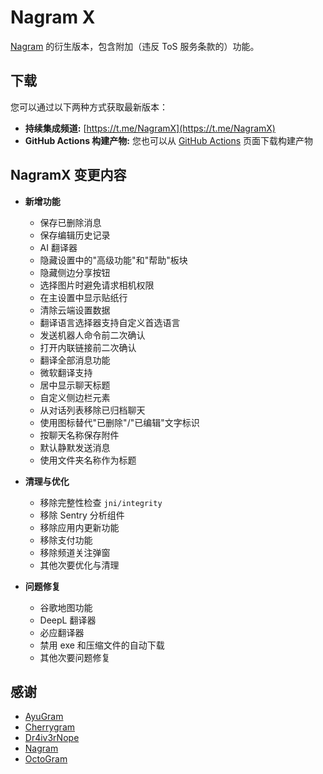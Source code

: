 # Nagram X

[Nagram](https://github.com/NextAlone/Nagram) 的衍生版本，包含附加（违反 ToS 服务条款的）功能。

## 下载

您可以通过以下两种方式获取最新版本：

*   **持续集成频道:** [https://t.me/NagramX](https://t.me/NagramX)
*   **GitHub Actions 构建产物:** 您也可以从 [GitHub Actions](https://github.com/risin42/NagramX/actions/workflows/staging.yml) 页面下载构建产物

## NagramX 变更内容
- **新增功能**
    - 保存已删除消息
    - 保存编辑历史记录
    - AI 翻译器
    - 隐藏设置中的"高级功能"和"帮助"板块
    - 隐藏侧边分享按钮
    - 选择图片时避免请求相机权限
    - 在主设置中显示贴纸行
    - 清除云端设置数据
    - 翻译语言选择器支持自定义首选语言
    - 发送机器人命令前二次确认
    - 打开内联链接前二次确认
    - 翻译全部消息功能
    - 微软翻译支持
    - 居中显示聊天标题
    - 自定义侧边栏元素
    - 从对话列表移除已归档聊天
    - 使用图标替代"已删除"/"已编辑"文字标识
    - 按聊天名称保存附件
    - 默认静默发送消息
    - 使用文件夹名称作为标题

- **清理与优化**
    - 移除完整性检查 ```jni/integrity```
    - 移除 Sentry 分析组件
    - 移除应用内更新功能
    - 移除支付功能
    - 移除频道关注弹窗
    - 其他次要优化与清理

- **问题修复**
    - 谷歌地图功能
    - DeepL 翻译器
    - 必应翻译器
    - 禁用 exe 和压缩文件的自动下载
    - 其他次要问题修复

## 感谢

- [AyuGram](https://github.com/AyuGram/AyuGram4A)
- [Cherrygram](https://github.com/arsLan4k1390/Cherrygram)
- [Dr4iv3rNope](https://github.com/Dr4iv3rNope/NotSoAndroidAyuGram)
- [Nagram](https://github.com/NextAlone/Nagram)
- [OctoGram](https://github.com/OctoGramApp/OctoGram)

